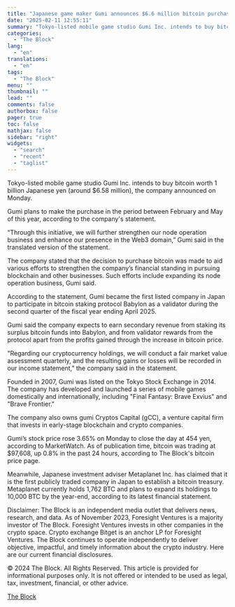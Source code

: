 ```yaml
---
title: "Japanese game maker Gumi announces $6.6 million bitcoin purchase"
date: "2025-02-11 12:55:11"
summary: "Tokyo-listed mobile game studio Gumi Inc. intends to buy bitcoin worth 1 billion Japanese yen (around $6.58 million), the company announced on Monday.Gumi plans to make the purchase in the period between February and May of this year, according to the company's statement. “Through this initiative, we will further strengthen..."
categories:
  - "The Block"
lang:
  - "en"
translations:
  - "en"
tags:
  - "The Block"
menu: ""
thumbnail: ""
lead: ""
comments: false
authorbox: false
pager: true
toc: false
mathjax: false
sidebar: "right"
widgets:
  - "search"
  - "recent"
  - "taglist"
---
```


Tokyo-listed mobile game studio Gumi Inc. intends to buy bitcoin worth 1 billion Japanese yen (around $6.58 million), the company announced on Monday.

Gumi plans to make the purchase in the period between February and May of this year, according to the company's statement.

“Through this initiative, we will further strengthen our node operation business and enhance our presence in the Web3 domain,” Gumi said in the translated version of the statement.

The company stated that the decision to purchase bitcoin was made to aid various efforts to strengthen the company’s financial standing in pursuing blockchain and other businesses. Such efforts include expanding its node operation business, Gumi said.

According to the statement, Gumi became the first listed company in Japan to participate in bitcoin staking protocol Babylon as a validator during the second quarter of the fiscal year ending April 2025.

Gumi said the company expects to earn secondary revenue from staking its surplus bitcoin funds into Babylon, and from validator rewards from the protocol apart from the profits gained through the increase in bitcoin price.

"Regarding our cryptocurrency holdings, we will conduct a fair market value assessment quarterly, and the resulting gains or losses will be recorded in our income statement," the company said in the statement.

Founded in 2007, Gumi was listed on the Tokyo Stock Exchange in 2014. The company has developed and launched a series of mobile games domestically and internationally, including "Final Fantasy: Brave Exvius" and "Brave Frontier."

The company also owns gumi Cryptos Capital (gCC), a venture capital firm that invests in early-stage blockchain and crypto companies.

Gumi’s stock price rose 3.65% on Monday to close the day at 454 yen, according to MarketWatch. As of publication time, bitcoin was trading at $97,608, up 0.8% in the past 24 hours, according to The Block's bitcoin price page.

Meanwhile, Japanese investment adviser Metaplanet Inc. has claimed that it is the first publicly traded company in Japan to establish a bitcoin treasury. Metaplanet currently holds 1,762 BTC and plans to expand its holdings to 10,000 BTC by the year-end, according to its latest financial statement.

Disclaimer: The Block is an independent media outlet that delivers news, research, and data. As of November 2023, Foresight Ventures is a majority investor of The Block. Foresight Ventures invests in other companies in the crypto space. Crypto exchange Bitget is an anchor LP for Foresight Ventures. The Block continues to operate independently to deliver objective, impactful, and timely information about the crypto industry. Here are our current financial disclosures.

© 2024 The Block. All Rights Reserved. This article is provided for informational purposes only. It is not offered or intended to be used as legal, tax, investment, financial, or other advice.

[The Block](https://www.tradingview.com/news/the_block:561d47e0b094b:0-japanese-game-maker-gumi-announces-6-6-million-bitcoin-purchase/)
